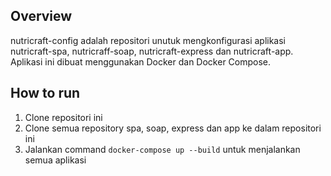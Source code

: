 ## Overview
nutricraft-config adalah repositori unutuk mengkonfigurasi aplikasi nutricraft-spa, nutricraff-soap, nutricraft-express dan nutricraft-app. Aplikasi ini dibuat menggunakan Docker dan Docker Compose.

## How to run
1. Clone repositori ini
2. Clone semua repository spa, soap, express dan app ke dalam repositori ini
3. Jalankan command `docker-compose up --build` untuk menjalankan semua aplikasi